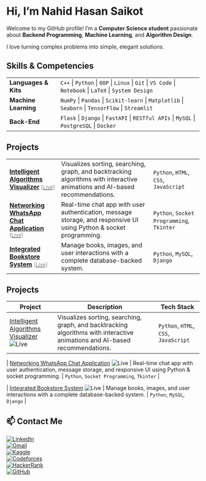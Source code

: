 # Hi, I’m Nahid Hasan Saikot

Welcome to my GitHub profile! I’m a **Computer Science student** passionate about **Backend Programming**, **Machine Learning**, and **Algorithm Design**.  

I love turning complex problems into simple, elegant solutions.

## Skills & Competencies
<table>
  <tr>
    <td><b>Languages & Kits</b></td>
    <td>
      <code>C++</code> | <code>Python</code> | <code>OOP</code> | <code>Linux</code> | 
      <code>Git</code> | <code>VS Code</code> | <code>Notebook</code> | <code>LaTeX</code> | 
      <code>System Design</code>
    </td>
  </tr>
  <tr>
    <td><b>Machine Learning</b></td>
    <td>
      <code>NumPy</code> | <code>Pandas</code> | <code>Scikit-learn</code> | <code>Matplotlib</code> | 
      <code>Seaborn</code> | <code>TensorFlow</code> | <code>Streamlit</code>
    </td>
  </tr>
  <tr>
    <td><b>Back-End</b></td>
    <td>
      <code>Flask</code> | <code>Django</code> | <code>FastAPI</code> | <code>RESTful APIs</code> | 
      <code>MySQL</code> | <code>PostgreSQL</code> | <code>Docker</code>
    </td>
  </tr>
</table>

## Projects
<table>
  <tr>
    <td><b><a href="https://github.com/nahiiiiid/intelligent-algorithms-visualizer">Intelligent Algorithms Visualizer</a></b> <a href="#"><small style="color:gray;">[Live]</small></a></td>
    <td>Visualizes sorting, searching, graph, and backtracking algorithms with interactive animations and AI-based recommendations.</td>
    <td><code>Python</code>, <code>HTML</code>, <code>CSS</code>, <code>JavaScript</code></td>
  </tr>
  <tr>
    <td><b><a href="https://github.com/nahiiiiid/networking-chat-app">Networking WhatsApp Chat Application</a></b> <a href="#"><small style="color:gray;">[Live]</small></a></td>
    <td>Real-time chat app with user authentication, message storage, and responsive UI using Python & socket programming.</td>
    <td><code>Python</code>, <code>Socket Programming</code>, <code>Tkinter</code></td>
  </tr>
  <tr>
    <td><b><a href="https://github.com/nahiiiiid/read-relax-bookstore">Integrated Bookstore System</a></b> <a href="#"><small style="color:gray;">[Live]</small></a></td>
    <td>Manage books, images, and user interactions with a complete database-backed system.</td>
    <td><code>Python</code>, <code>MySQL</code>, <code>Django</code></td>
  </tr>
</table>



## Projects

| Project | Description | Tech Stack |
|--------|------------|-----------|
| [Intelligent Algorithms Visualizer](https://github.com/nahiiiiid/intelligent-algorithms-visualizer) ![Live](https://img.shields.io/badge/Live-Online-green) | Visualizes sorting, searching, graph, and backtracking algorithms with interactive animations and AI-based recommendations. | `Python`, `HTML`, `CSS`, `JavaScript` |

| [Networking WhatsApp Chat Application](https://github.com/nahiiiiid/networking-chat-app) ![Live](https://img.shields.io/badge/Live-Online-green) | Real-time chat app with user authentication, message storage, and responsive UI using Python & socket programming. | `Python`, `Socket Programming`, `Tkinter` |

| [Integrated Bookstore System](https://github.com/nahiiiiid/read-relax-bookstore) ![Live](https://img.shields.io/badge/Live-Online-green) | Manage books, images, and user interactions with a complete database-backed system. | `Python`, `MySQL`, `Django` |


## 📫 Contact Me

[![LinkedIn](https://img.shields.io/badge/LinkedIn-0A66C2?style=flat-square&logo=linkedin&logoColor=white)](https://www.linkedin.com/in/nahidhasansaikot/)  
[![Gmail](https://img.shields.io/badge/Gmail-D14836?style=flat-square&logo=gmail&logoColor=white)](mailto:nahid@example.com)  
[![Kaggle](https://img.shields.io/badge/Kaggle-20BEFF?style=flat-square&logo=kaggle&logoColor=white)](https://www.kaggle.com/nahidhasansaikot)  
[![Codeforces](https://img.shields.io/badge/Codeforces-1F8ACB?style=flat-square&logo=codeforces&logoColor=white)](https://codeforces.com/profile/nahiiiiid)  
[![HackerRank](https://img.shields.io/badge/HackerRank-2EC866?style=flat-square&logo=hackerrank&logoColor=white)](https://www.hackerrank.com/nahidhasansaikot)  
[![GitHub](https://img.shields.io/badge/GitHub-181717?style=flat-square&logo=github&logoColor=white)](https://github.com/nahiiiiid)











